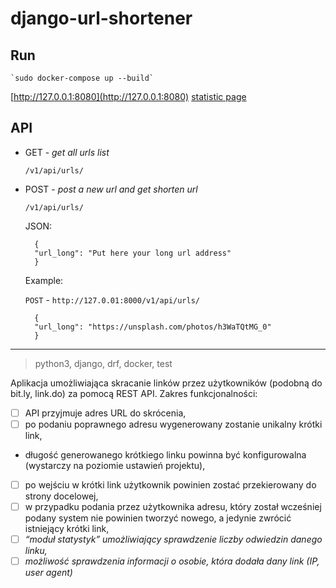 # django-url-shortener

## Run

    `sudo docker-compose up --build`

[http://127.0.0.1:8080](http://127.0.0.1:8080)
[statistic page](http://127.0.0.1:8080/statistics/)

## API

- GET - _get all urls list_

    `/v1/api/urls/`

- POST - _post a new url and get shorten url_

    `/v1/api/urls/`

    JSON:

        {
        "url_long": "Put here your long url address"
        }

    Example:

    `POST` - `http://127.0.01:8000/v1/api/urls/`

        {
        "url_long": "https://unsplash.com/photos/h3WaTQtMG_0"
        }

---
> python3, django, drf, docker, test

Aplikacja umożliwiająca skracanie linków przez
użytkowników (podobną do bit.ly, link.do) za pomocą REST API.
Zakres funkcjonalności:
- [ ] API przyjmuje adres URL do skrócenia,
- [ ] po podaniu poprawnego adresu wygenerowany zostanie unikalny krótki link,
- długość generowanego krótkiego linku powinna być konfigurowalna (wystarczy na poziomie ustawień projektu),
- [ ] po wejściu w krótki link użytkownik powinien zostać przekierowany do strony docelowej,
- [ ] w przypadku podania przez użytkownika adresu, który został wcześniej podany system nie powinien tworzyć nowego, a jedynie zwrócić istniejący krótki link,
- [ ] *“moduł statystyk” umożliwiający sprawdzenie liczby odwiedzin danego linku,*
- [ ] *możliwość sprawdzenia informacji o osobie, która dodała dany link (IP, user agent)*